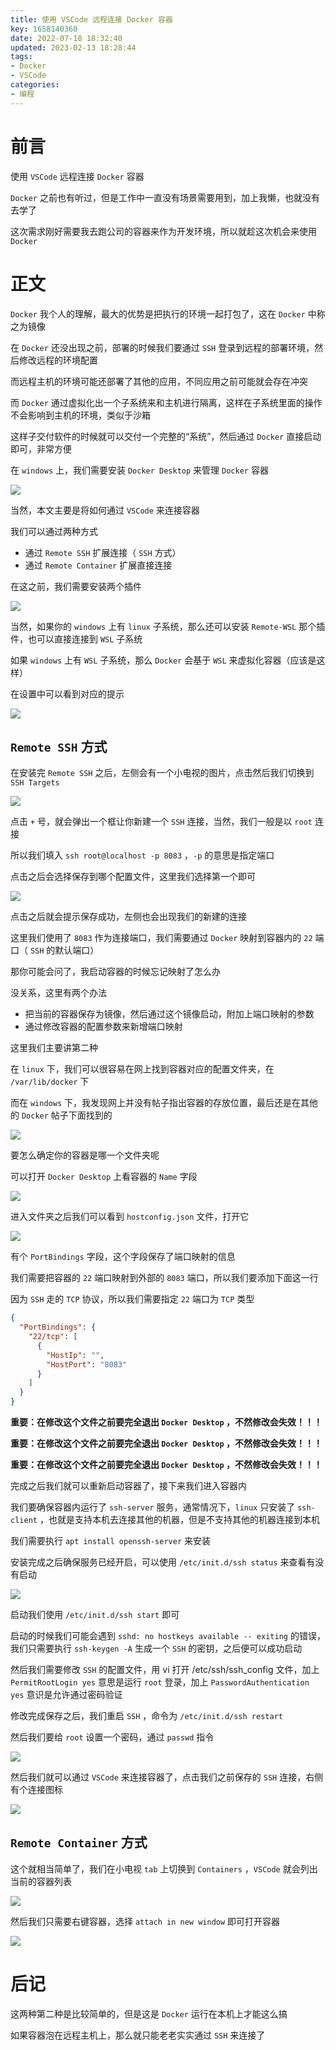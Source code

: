 ```yaml
---
title: 使用 VSCode 远程连接 Docker 容器
key: 1658140360date: 2022-07-18 18:32:40
updated: 2023-02-13 18:28:44
tags:
- Docker
- VSCode
categories:
- 编程
---
```




# 前言

使用 `VSCode` 远程连接 `Docker` 容器

<!-- more -->

`Docker` 之前也有听过，但是工作中一直没有场景需要用到，加上我懒，也就没有去学了

这次需求刚好需要我去跑公司的容器来作为开发环境，所以就趁这次机会来使用 `Docker`

# 正文

`Docker` 我个人的理解，最大的优势是把执行的环境一起打包了，这在 `Docker` 中称之为镜像

在 `Docker` 还没出现之前，部署的时候我们要通过 `SSH` 登录到远程的部署环境，然后修改远程的环境配置

而远程主机的环境可能还部署了其他的应用，不同应用之前可能就会存在冲突

而 `Docker` 通过虚拟化出一个子系统来和主机进行隔离，这样在子系统里面的操作不会影响到主机的环境，类似于沙箱

这样子交付软件的时候就可以交付一个完整的“系统”，然后通过 `Docker` 直接启动即可，非常方便

在 `windows` 上，我们需要安装 `Docker Desktop` 来管理 `Docker` 容器

![](https://fastly.jsdelivr.net/gh/Dedicatus546/image@main/2022/07/23/202207232253227.avif)

当然，本文主要是将如何通过 `VSCode` 来连接容器

我们可以通过两种方式

- 通过 `Remote SSH` 扩展连接（ `SSH` 方式）
- 通过 `Remote Container` 扩展直接连接

在这之前，我们需要安装两个插件

![](https://fastly.jsdelivr.net/gh/Dedicatus546/image@main/2022/07/23/202207232259826.avif)

当然，如果你的 `windows` 上有 `linux` 子系统，那么还可以安装 `Remote-WSL` 那个插件，也可以直接连接到 `WSL` 子系统

如果 `windows` 上有 `WSL` 子系统，那么 `Docker` 会基于 `WSL` 来虚拟化容器（应该是这样）

在设置中可以看到对应的提示

![](https://fastly.jsdelivr.net/gh/Dedicatus546/image@main/2022/07/23/202207232307452.avif)

## `Remote SSH` 方式

在安装完 `Remote SSH` 之后，左侧会有一个小电视的图片，点击然后我们切换到 `SSH Targets`

![](https://fastly.jsdelivr.net/gh/Dedicatus546/image@main/2022/07/23/202207232309045.avif)

点击 `+` 号，就会弹出一个框让你新建一个 `SSH` 连接，当然，我们一般是以 `root` 连接

所以我们填入 `ssh root@localhost -p 8083` ，`-p` 的意思是指定端口

点击之后会选择保存到哪个配置文件，这里我们选择第一个即可

![](https://fastly.jsdelivr.net/gh/Dedicatus546/image@main/2022/07/23/202207232318565.avif)

点击之后就会提示保存成功，左侧也会出现我们的新建的连接

这里我们使用了 `8083` 作为连接端口，我们需要通过 `Docker` 映射到容器内的 `22` 端口（ `SSH` 的默认端口）

那你可能会问了，我启动容器的时候忘记映射了怎么办

没关系，这里有两个办法

- 把当前的容器保存为镜像，然后通过这个镜像启动，附加上端口映射的参数
- 通过修改容器的配置参数来新增端口映射

这里我们主要讲第二种

在 `linux` 下，我们可以很容易在网上找到容器对应的配置文件夹，在 `/var/lib/docker` 下

而在 `windows` 下，我发现网上并没有帖子指出容器的存放位置，最后还是在其他的 `Docker` 帖子下面找到的

![](https://fastly.jsdelivr.net/gh/Dedicatus546/image@main/2022/07/24/202207241215647.avif)

要怎么确定你的容器是哪一个文件夹呢

可以打开 `Docker Desktop` 上看容器的 `Name` 字段

![](https://fastly.jsdelivr.net/gh/Dedicatus546/image@main/2022/07/24/202207241234766.avif)

进入文件夹之后我们可以看到 `hostconfig.json` 文件，打开它

![](https://fastly.jsdelivr.net/gh/Dedicatus546/image@main/2022/07/24/202207241239996.avif)

有个 `PortBindings` 字段，这个字段保存了端口映射的信息

我们需要把容器的 `22` 端口映射到外部的 `8083` 端口，所以我们要添加下面这一行

因为 `SSH` 走的 `TCP` 协议，所以我们需要指定 `22` 端口为 `TCP` 类型

```json
{
  "PortBindings": {
    "22/tcp": [
      {
        "HostIp": "",
        "HostPort": "8083"
      }
    ]
  }
}
```

**重要：在修改这个文件之前要完全退出 `Docker Desktop` ，不然修改会失效！！！**

**重要：在修改这个文件之前要完全退出 `Docker Desktop` ，不然修改会失效！！！**

**重要：在修改这个文件之前要完全退出 `Docker Desktop` ，不然修改会失效！！！**

完成之后我们就可以重新启动容器了，接下来我们进入容器内

我们要确保容器内运行了 `ssh-server` 服务，通常情况下，`linux` 只安装了 `ssh-client` ，也就是支持本机去连接其他的机器，但是不支持其他的机器连接到本机

我们需要执行 `apt install openssh-server` 来安装

安装完成之后确保服务已经开启，可以使用 `/etc/init.d/ssh status` 来查看有没有启动

![](https://fastly.jsdelivr.net/gh/Dedicatus546/image@main/2022/07/24/202207241256792.avif)

启动我们使用 `/etc/init.d/ssh start` 即可

启动的时候我们可能会遇到 `sshd: no hostkeys available -- exiting` 的错误，我们只需要执行 `ssh-keygen -A` 生成一个 `SSH` 的密钥，之后便可以成功启动

然后我们需要修改 `SSH` 的配置文件，用 vi 打开 /etc/ssh/ssh_config 文件，加上 `PermitRootLogin yes` 意思是运行 `root` 登录，加上 `PasswordAuthentication yes` 意识是允许通过密码验证

修改完成保存之后，我们重启 `SSH` ，命令为 `/etc/init.d/ssh restart` 

然后我们要给 `root` 设置一个密码，通过 `passwd` 指令

![](https://fastly.jsdelivr.net/gh/Dedicatus546/image@main/2022/07/24/202207241310137.avif)

然后我们就可以通过 `VSCode` 来连接容器了，点击我们之前保存的 `SSH` 连接，右侧有个连接图标

![](https://fastly.jsdelivr.net/gh/Dedicatus546/image@main/2022/07/24/202207241311221.avif)

## `Remote Container` 方式

这个就相当简单了，我们在小电视 `tab` 上切换到 `Containers` ，`VSCode` 就会列出当前的容器列表

![](https://fastly.jsdelivr.net/gh/Dedicatus546/image@main/2022/07/24/202207241313981.avif)

然后我们只需要右键容器，选择 `attach in new window` 即可打开容器

![](https://fastly.jsdelivr.net/gh/Dedicatus546/image@main/2022/07/24/202207241314925.avif)

# 后记

这两种第二种是比较简单的，但是这是 `Docker` 运行在本机上才能这么搞

如果容器泡在远程主机上，那么就只能老老实实通过 `SSH` 来连接了